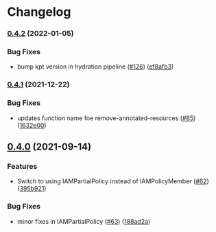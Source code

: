 # Changelog

### [0.4.2](https://www.github.com/GoogleCloudPlatform/blueprints/compare/gitops-blueprint-v0.4.1...gitops-blueprint-v0.4.2) (2022-01-05)


### Bug Fixes

* bump kpt version in hydration pipeline ([#126](https://www.github.com/GoogleCloudPlatform/blueprints/issues/126)) ([ef8afb3](https://www.github.com/GoogleCloudPlatform/blueprints/commit/ef8afb3aa746cdac0b5085ef8bf011341eefc6fe))

### [0.4.1](https://www.github.com/GoogleCloudPlatform/blueprints/compare/gitops-blueprint-v0.4.0...gitops-blueprint-v0.4.1) (2021-12-22)


### Bug Fixes

* updates function name foe remove-annotated-resources ([#85](https://www.github.com/GoogleCloudPlatform/blueprints/issues/85)) ([1632e00](https://www.github.com/GoogleCloudPlatform/blueprints/commit/1632e00af3fe858c5e3b3f9e75c16e6327449155))

## [0.4.0](https://www.github.com/GoogleCloudPlatform/blueprints/compare/gitops-blueprint-v0.3.0...gitops-blueprint-v0.4.0) (2021-09-14)


### Features

* Switch to using IAMPartialPolicy instead of IAMPolicyMember ([#62](https://www.github.com/GoogleCloudPlatform/blueprints/issues/62)) ([395b921](https://www.github.com/GoogleCloudPlatform/blueprints/commit/395b921fe35bf54677e66df013f3ca4c2a09fdb6))


### Bug Fixes

* minor fixes in IAMPartialPolicy ([#63](https://www.github.com/GoogleCloudPlatform/blueprints/issues/63)) ([188ad2a](https://www.github.com/GoogleCloudPlatform/blueprints/commit/188ad2ab8d75e696d5127a52b146ca6f8363b8b3))
